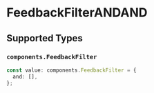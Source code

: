 # FeedbackFilterANDAND


## Supported Types

### `components.FeedbackFilter`

```typescript
const value: components.FeedbackFilter = {
  and: [],
};
```

